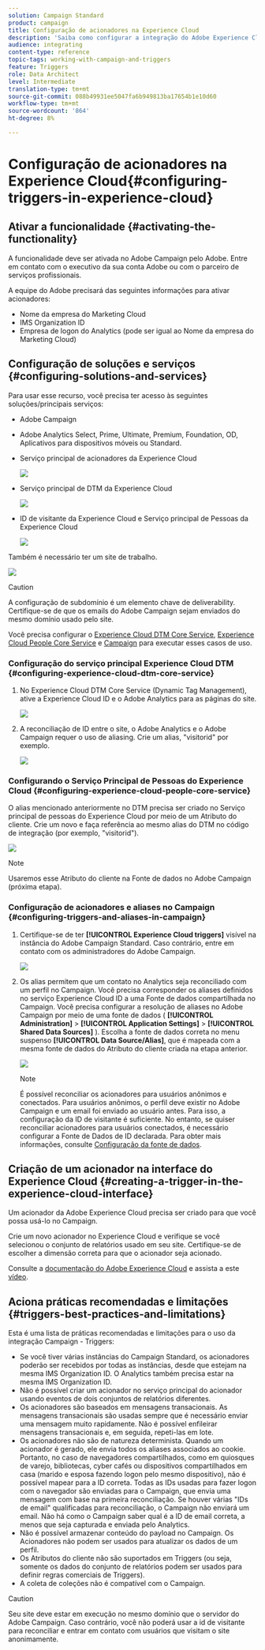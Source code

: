 ```yaml
---
solution: Campaign Standard
product: campaign
title: Configuração de acionadores na Experience Cloud
description: 'Saiba como configurar a integração do Adobe Experience Cloud Triggers para começar a enviar deliveries personalizados para seus clientes com base em seus comportamentos anteriores. '
audience: integrating
content-type: reference
topic-tags: working-with-campaign-and-triggers
feature: Triggers
role: Data Architect
level: Intermediate
translation-type: tm+mt
source-git-commit: 088b49931ee5047fa6b949813ba17654b1e10d60
workflow-type: tm+mt
source-wordcount: '864'
ht-degree: 8%

---
```



# Configuração de acionadores na Experience Cloud{#configuring-triggers-in-experience-cloud}

## Ativar a funcionalidade {#activating-the-functionality}

A funcionalidade deve ser ativada no Adobe Campaign pelo Adobe. Entre em contato com o executivo da sua conta Adobe ou com o parceiro de serviços profissionais.

A equipe do Adobe precisará das seguintes informações para ativar acionadores:

* Nome da empresa do Marketing Cloud
* IMS Organization ID
* Empresa de logon do Analytics (pode ser igual ao Nome da empresa do Marketing Cloud)

## Configuração de soluções e serviços {#configuring-solutions-and-services}

Para usar esse recurso, você precisa ter acesso às seguintes soluções/principais serviços:

* Adobe Campaign
* Adobe Analytics Select, Prime, Ultimate, Premium, Foundation, OD, Aplicativos para dispositivos móveis ou Standard.
* Serviço principal de acionadores da Experience Cloud

   ![](assets/trigger_uc_prereq_1.png)

* Serviço principal de DTM da Experience Cloud

   ![](assets/trigger_uc_prereq_2.png)

* ID de visitante da Experience Cloud e Serviço principal de Pessoas da Experience Cloud

   ![](assets/trigger_uc_prereq_3.png)

Também é necessário ter um site de trabalho.

![](assets/trigger_uc_prereq_4.png)

>[!CAUTION]
>
>A configuração de subdomínio é um elemento chave de deliverability. Certifique-se de que os emails do Adobe Campaign sejam enviados do mesmo domínio usado pelo site.

Você precisa configurar o [Experience Cloud DTM Core Service](#configuring-experience-cloud-dtm-core-service), [Experience Cloud People Core Service](#configuring-experience-cloud-people-core-service) e [Campaign](#configuring-triggers-and-aliases-in-campaign) para executar esses casos de uso.

### Configuração do serviço principal Experience Cloud DTM {#configuring-experience-cloud-dtm-core-service}

1. No Experience Cloud DTM Core Service (Dynamic Tag Management), ative a Experience Cloud ID e o Adobe Analytics para as páginas do site.

   ![](assets/trigger_uc_conf_1.png)

1. A reconciliação de ID entre o site, o Adobe Analytics e o Adobe Campaign requer o uso de aliasing. Crie um alias, &quot;visitorid&quot; por exemplo.

   ![](assets/trigger_uc_conf_2.png)

### Configurando o Serviço Principal de Pessoas do Experience Cloud {#configuring-experience-cloud-people-core-service}

O alias mencionado anteriormente no DTM precisa ser criado no Serviço principal de pessoas do Experience Cloud por meio de um Atributo do cliente. Crie um novo e faça referência ao mesmo alias do DTM no código de integração (por exemplo, &quot;visitorid&quot;).

![](assets/trigger_uc_conf_3.png)

>[!NOTE]
>
>Usaremos esse Atributo do cliente na Fonte de dados no Adobe Campaign (próxima etapa).

### Configuração de acionadores e aliases no Campaign {#configuring-triggers-and-aliases-in-campaign}

1. Certifique-se de ter **[!UICONTROL Experience Cloud triggers]** visível na instância do Adobe Campaign Standard. Caso contrário, entre em contato com os administradores do Adobe Campaign.

   ![](assets/remarketing_1.png)

1. Os alias permitem que um contato no Analytics seja reconciliado com um perfil no Campaign. Você precisa corresponder os aliases definidos no serviço Experience Cloud ID a uma Fonte de dados compartilhada no Campaign. Você precisa configurar a resolução de aliases no Adobe Campaign por meio de uma fonte de dados ( **[!UICONTROL Administration]** > **[!UICONTROL Application Settings]** > **[!UICONTROL Shared Data Sources]** ). Escolha a fonte de dados correta no menu suspenso **[!UICONTROL Data Source/Alias]**, que é mapeada com a mesma fonte de dados do Atributo do cliente criada na etapa anterior.

   ![](assets/trigger_uc_conf_5.png)

   >[!NOTE]
   >
   >É possível reconciliar os acionadores para usuários anônimos e conectados. Para usuários anônimos, o perfil deve existir no Adobe Campaign e um email foi enviado ao usuário antes. Para isso, a configuração da ID de visitante é suficiente. No entanto, se quiser reconciliar acionadores para usuários conectados, é necessário configurar a Fonte de Dados de ID declarada. Para obter mais informações, consulte [Configuração da fonte de dados](../../integrating/using/provisioning-and-configuring-integration-with-audience-manager-or-people-core-service.md#step-2--configure-the-data-sources).

## Criação de um acionador na interface do Experience Cloud {#creating-a-trigger-in-the-experience-cloud-interface}

Um acionador da Adobe Experience Cloud precisa ser criado para que você possa usá-lo no Campaign.

Crie um novo acionador no Experience Cloud e verifique se você selecionou o conjunto de relatórios usado em seu site. Certifique-se de escolher a dimensão correta para que o acionador seja acionado.

Consulte a [documentação do Adobe Experience Cloud](https://docs.adobe.com/content/help/pt-BR/core-services/interface/activation/triggers.html) e assista a este [vídeo](https://helpx.adobe.com/marketing-cloud/how-to/email-marketing.html#step-two).

## Aciona práticas recomendadas e limitações {#triggers-best-practices-and-limitations}

Esta é uma lista de práticas recomendadas e limitações para o uso da integração Campaign - Triggers:

* Se você tiver várias instâncias do Campaign Standard, os acionadores poderão ser recebidos por todas as instâncias, desde que estejam na mesma IMS Organization ID. O Analytics também precisa estar na mesma IMS Organization ID.
* Não é possível criar um acionador no serviço principal do acionador usando eventos de dois conjuntos de relatórios diferentes.
* Os acionadores são baseados em mensagens transacionais. As mensagens transacionais são usadas sempre que é necessário enviar uma mensagem muito rapidamente. Não é possível enfileirar mensagens transacionais e, em seguida, repeti-las em lote.
* Os acionadores não são de natureza determinista. Quando um acionador é gerado, ele envia todos os aliases associados ao cookie. Portanto, no caso de navegadores compartilhados, como em quiosques de varejo, bibliotecas, cyber cafés ou dispositivos compartilhados em casa (marido e esposa fazendo logon pelo mesmo dispositivo), não é possível mapear para a ID correta. Todas as IDs usadas para fazer logon com o navegador são enviadas para o Campaign, que envia uma mensagem com base na primeira reconciliação. Se houver várias &quot;IDs de email&quot; qualificadas para reconciliação, o Campaign não enviará um email. Não há como o Campaign saber qual é a ID de email correta, a menos que seja capturada e enviada pelo Analytics.
* Não é possível armazenar conteúdo do payload no Campaign. Os Acionadores não podem ser usados para atualizar os dados de um perfil.
* Os Atributos do cliente não são suportados em Triggers (ou seja, somente os dados do conjunto de relatórios podem ser usados para definir regras comerciais de Triggers).
* A coleta de coleções não é compatível com o Campaign.

>[!CAUTION]
>
>Seu site deve estar em execução no mesmo domínio que o servidor do Adobe Campaign. Caso contrário, você não poderá usar a id de visitante para reconciliar e entrar em contato com usuários que visitam o site anonimamente.

